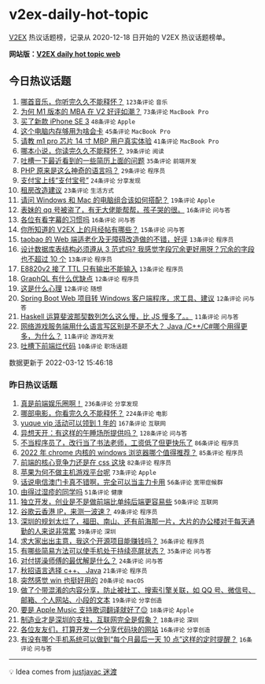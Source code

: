 # v2ex-daily-hot-topic

[V2EX](https://www.v2ex.com/) 热议话题榜，记录从 2020-12-18 日开始的 V2EX 热议话题榜单。

**网站版：[V2EX daily hot topic web](https://boojack.github.io/v2ex-daily-hot-topic-web/)**

## 今日热议话题

<!-- TODAY BEGIN -->

1. [哪首音乐，你听完久久不能释怀？](https://www.v2ex.com/t/839828) `123条评论` `音乐`
1. [为何 M1 版本的 MBA 在 V2 好评如潮？](https://www.v2ex.com/t/839816) `73条评论` `MacBook Pro`
1. [买了新款 iPhone SE 3](https://www.v2ex.com/t/839864) `48条评论` `Apple`
1. [这个电脑内存够用为啥会卡](https://www.v2ex.com/t/839826) `45条评论` `MacBook Pro`
1. [请教 m1 pro 芯片 14 寸 MBP 用户真实体验](https://www.v2ex.com/t/839813) `41条评论` `MacBook Pro`
1. [哪本小说，你读完久久不能释怀？](https://www.v2ex.com/t/839866) `39条评论` `阅读`
1. [吐槽一下最近看到的一些简历上面的问题](https://www.v2ex.com/t/839867) `35条评论` `前端开发`
1. [PHP 原来是这么神奇的语言吗？](https://www.v2ex.com/t/839895) `29条评论` `程序员`
1. [支付宝上线“支付宝号”](https://www.v2ex.com/t/839885) `24条评论` `分享发现`
1. [租房改造建议](https://www.v2ex.com/t/839810) `23条评论` `生活方式`
1. [请问 Windows 和 Mac 的电脑组合该如何搭配？](https://www.v2ex.com/t/839914) `19条评论` `Apple`
1. [表妹的 qq 号被盗了，有无大佬能帮帮，孩子哭的很。](https://www.v2ex.com/t/839922) `16条评论` `问与答`
1. [各位有看字幕的习惯吗](https://www.v2ex.com/t/839850) `16条评论` `问与答`
1. [你所知道的 V2EX 上的月经帖有哪些？](https://www.v2ex.com/t/839943) `15条评论` `问与答`
1. [taobao 的 Web 端适老化及无障碍改造做的不错，好评](https://www.v2ex.com/t/839881) `13条评论` `程序员`
1. [设计数据库表结构必须遵从 3 范式吗? 我感觉字段冗余更好用呀？冗余的字段也不超过 10 个](https://www.v2ex.com/t/839874) `13条评论` `程序员`
1. [E8820v2 接了 TTL 只有输出不能输入](https://www.v2ex.com/t/839832) `13条评论` `程序员`
1. [GraphQL 有什么优缺点](https://www.v2ex.com/t/839880) `12条评论` `程序员`
1. [这是什么心理](https://www.v2ex.com/t/839873) `12条评论` `随想`
1. [Spring Boot Web 项目转 Windows 客户端程序，求工具、建议](https://www.v2ex.com/t/839869) `12条评论` `问与答`
1. [Haskell 运算斐波那契数列怎么这么慢，比 JS 慢多了。。](https://www.v2ex.com/t/839924) `11条评论` `问与答`
1. [网络游戏服务端用什么语言写区别是不是不大？ Java /C++/C#哪个用得更多，为什么？](https://www.v2ex.com/t/839916) `11条评论` `游戏开发`
1. [吐槽下前端烂代码](https://www.v2ex.com/t/839892) `10条评论` `职场话题`

数据更新于 2022-03-12 15:46:18

<!-- TODAY END -->

### 昨日热议话题

<!-- YESTERDAY BEGIN -->

1. [真是前端娱乐圈啊！](https://www.v2ex.com/t/839669) `236条评论` `分享发现`
1. [哪部电影，你看完久久不能释怀？](https://www.v2ex.com/t/839674) `224条评论` `电影`
1. [yuque vip 活动可以领到 1 年的](https://www.v2ex.com/t/839578) `167条评论` `互联网`
1. [异想天开：有这样的午睡场所提供吗？](https://www.v2ex.com/t/839585) `128条评论` `问与答`
1. [不当程序员了，改行当了书法老师，工资低了但更快乐了](https://www.v2ex.com/t/839599) `86条评论` `程序员`
1. [2022 年 chrome 内核的 windows 浏览器哪个值得推荐？](https://www.v2ex.com/t/839613) `85条评论` `程序员`
1. [前端的核心竞争力还是在 css 这块](https://www.v2ex.com/t/839655) `82条评论` `程序员`
1. [苹果为何不做主机游戏平台呢](https://www.v2ex.com/t/839716) `73条评论` `Apple`
1. [话说电信澳门卡真不错啊，完全可以当主力卡用](https://www.v2ex.com/t/839625) `56条评论` `宽带症候群`
1. [由得过湿疹的同学吗](https://www.v2ex.com/t/839656) `51条评论` `健康`
1. [独立开发，创业是不是做前端比单纯后端更容易些](https://www.v2ex.com/t/839573) `50条评论` `互联网`
1. [谷歌云香港 IP，来测一波速？](https://www.v2ex.com/t/839605) `49条评论` `程序员`
1. [深圳的规划太烂了，福田、南山、还有前海那一片，大片的办公楼对于每天通勤的人来说非常累](https://www.v2ex.com/t/839648) `39条评论` `深圳`
1. [求大家出出主意，我这个开源项目能赚钱吗？](https://www.v2ex.com/t/839730) `36条评论` `程序员`
1. [有哪些简易方法可以使手机处于持续亮屏状态？](https://www.v2ex.com/t/839566) `35条评论` `问与答`
1. [对付搓澡师傅的最优解是什么？](https://www.v2ex.com/t/839675) `24条评论` `问与答`
1. [秋招语言选择 c++、 Java](https://www.v2ex.com/t/839689) `21条评论` `程序员`
1. [突然感觉 win 也挺好用的](https://www.v2ex.com/t/839732) `20条评论` `macOS`
1. [做了个带混淆的内容分享，防止被社工、搜索引擎关联，如 QQ 号、微信号、邮箱、个人网站、小段的文本](https://www.v2ex.com/t/839628) `19条评论` `分享创造`
1. [要是 Apple Music 支持歌词翻译就好了😔](https://www.v2ex.com/t/839728) `18条评论` `Apple`
1. [制造业才是深圳的支柱，互联网完全是假象？](https://www.v2ex.com/t/839654) `18条评论` `深圳`
1. [各位友友们，打算开发一个分享代码块的网站](https://www.v2ex.com/t/839629) `16条评论` `分享创造`
1. [有没有哪个手机系统可以做到“每个月最后一天 10 点”这样的定时提醒？](https://www.v2ex.com/t/839626) `16条评论` `问与答`

<!-- YESTERDAY END -->

---

💡 Idea comes from [justjavac 迷渡](https://github.com/justjavac/)
